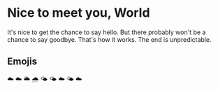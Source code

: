 # Nice to meet you, World

It's nice to get the chance to say hello. But there probably won't be a chance to say goodbye. That's how it works. The end is unpredictable.

## Emojis

:cloud: :cloud:
:sun_behind_large_cloud:
:cloud_with_rain:
:sun_behind_small_cloud:
:sun_behind_small_cloud:
:cloud:
:sun_behind_small_cloud:
:cloud:
